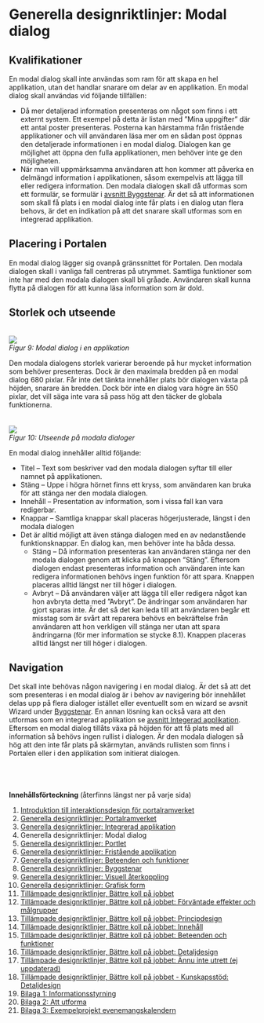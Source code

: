 # Generella designriktlinjer: Modal dialog #

## Kvalifikationer ##
En modal dialog skall inte användas som ram för att skapa en hel applikation, utan det handlar snarare om delar av en applikation. En modal dialog skall användas vid följande tillfällen:
  * Då mer detaljerad information presenteras om något som finns i ett externt system. Ett exempel på detta är listan med ”Mina uppgifter” där ett antal poster presenteras. Posterna kan härstamma från fristående applikationer och vill användaren läsa mer om en sådan post öppnas den detaljerade informationen i en modal dialog. Dialogen kan ge möjlighet att öppna den fulla applikationen, men behöver inte ge den möjligheten.
  * När man vill uppmärksamma användaren att hon kommer att påverka en delmängd information i applikationen, såsom exempelvis att lägga till eller redigera information. Den modala dialogen skall då utformas som ett formulär, se formulär i [avsnitt Byggstenar](http://code.google.com/p/oppna-program-portalramverk/wiki/GenerellaDesignriktlinjerByggstenar).
Är det så att informationen som skall få plats i en modal dialog inte får plats i en dialog utan flera behovs, är det en indikation på att det snarare skall utformas som en integrerad applikation.

## Placering i Portalen ##
En modal dialog lägger sig ovanpå gränssnittet för Portalen. Den modala dialogen skall i vanliga fall centreras på utrymmet. Samtliga funktioner som inte har med den modala dialogen skall bli gråade. Användaren skall kunna flytta på dialogen för att kunna läsa information som är dold.

## Storlek och utseende ##

<br><img src='http://lh5.ggpht.com/_mHREyZKezxI/Sp-fUfssNVI/AAAAAAAAAaM/_EpCWBzMSgk/s800/Picture%2077.jpg' />
<br><i>Figur 9: Modal dialog i en applikation</i>

Den modala dialogens storlek varierar beroende på hur mycket information som behöver presenteras. Dock är den maximala bredden på en modal dialog 680 pixlar. Får inte det tänkta innehåller plats bör dialogen växta på höjden, snarare än bredden. Dock bör inte en dialog vara högre än 550 pixlar, det vill säga inte vara så pass hög att den täcker de globala funktionerna.<br>
<br>
<br><img src='http://lh6.ggpht.com/_mHREyZKezxI/Sp-fUQopvWI/AAAAAAAAAaQ/6R9NxTrtqT4/s800/Picture%2078.jpg' />
<br><i>Figur 10: Utseende på modala dialoger</i>

En modal dialog innehåller alltid följande:<br>
<ul><li>Titel – Text som beskriver vad den modala dialogen syftar till eller namnet på applikationen.<br>
</li><li>Stäng – Uppe i högra hörnet finns ett kryss, som användaren kan bruka för att stänga ner den modala dialogen.<br>
</li><li>Innehåll – Presentation av information, som i vissa fall kan vara redigerbar.<br>
</li><li>Knappar – Samtliga knappar skall placeras högerjusterade, längst i den modala dialogen<br>
</li><li>Det är alltid möjligt att även stänga dialogen med en av nedanstående funktionsknappar. En dialog kan, men behöver inte ha båda dessa.<br>
<ul><li>Stäng – Då information presenteras kan användaren stänga ner den modala dialogen genom att klicka på knappen ”Stäng”. Eftersom dialogen endast presenteras information och användaren inte kan redigera informationen behövs ingen funktion för att spara. Knappen placeras alltid längst ner till höger i dialogen.<br>
</li><li>Avbryt – Då användaren väljer att lägga till eller redigera något kan hon avbryta detta med ”Avbryt”. De ändringar som användaren har gjort sparas inte. Är det så det kan leda till att användaren begår ett misstag som är svårt att reparera behövs en bekräftelse från användaren att hon verkligen vill stänga ner utan att spara ändringarna (för mer information se stycke 8.1). Knappen placeras alltid längst ner till höger i dialogen.</li></ul></li></ul>

<h2>Navigation</h2>
Det skall inte behövas någon navigering i en modal dialog. Är det så att det som presenteras i en modal dialog är i behov av navigering bör innehållet delas upp på flera dialoger istället eller eventuellt som en wizard se avsnit Wizard under <a href='http://code.google.com/p/oppna-program-portalramverk/wiki/GenerellaDesignriktlinjerByggstenar'>Byggstenar</a>. En annan lösning kan också vara att den utformas som en integrerad applikation se <a href='http://code.google.com/p/oppna-program-portalramverk/wiki/GenerellaDesignriktlinjerIntegreradApplikation'>avsnitt Integerad applikation</a>.<br>
Eftersom en modal dialog tillåts växa på höjden för att få plats med all information så behövs ingen rullist i dialogen. Är den modala dialogen så hög att den inte får plats på skärmytan, används rullisten som finns i Portalen eller i den applikation som initierat dialogen.<br>
<br>
<br>
<br><br>
<b>Innehållsförteckning</b> (återfinns längst ner på varje sida)<br>
<ol><li><a href='http://code.google.com/p/oppna-program-portalramverk/wiki/DesignriktlinjerAnvandargranssnitt'>Introduktion till interaktionsdesign för portalramverket</a>
</li><li><a href='http://code.google.com/p/oppna-program-portalramverk/wiki/GenerellaDesignriktlinjerPortalramverket?ts=1251969346&updated=GenerellaDesignriktlinjerPortalramverket'>Generella designriktlinjer: Portalramverket</a>
</li><li><a href='http://code.google.com/p/oppna-program-portalramverk/wiki/GenerellaDesignriktlinjerIntegreradApplikation?ts=1251969401&updated=GenerellaDesignriktlinjerIntegreradApplikation'>Generella designriktlinjer: Integrerad applikation</a>
</li><li>Generella designriktlinjer: Modal dialog<br>
</li><li><a href='http://code.google.com/p/oppna-program-portalramverk/wiki/GenerellaDesignriktlinjerPortlet?ts=1251969476&updated=GenerellaDesignriktlinjerPortlet'>Generella designriktlinjer: Portlet</a>
</li><li><a href='http://code.google.com/p/oppna-program-portalramverk/wiki/GenerellaDesignriktlinjerFristandeApplikation?ts=1251969550&updated=GenerellaDesignriktlinjerFristandeApplikation'>Generella designriktlinjer: Fristående applikation</a>
</li><li><a href='http://code.google.com/p/oppna-program-portalramverk/wiki/GenerellaDesignriktlinjerBeteendeoFunktioner?ts=1251969604&updated=GenerellaDesignriktlinjerBeteendeoFunktioner'>Generella designriktlinjer: Beteenden och funktioner</a>
</li><li><a href='http://code.google.com/p/oppna-program-portalramverk/wiki/GenerellaDesignriktlinjerByggstenar?ts=1251969727&updated=GenerellaDesignriktlinjerByggstenar'>Generella designriktlinjer: Byggstenar</a>
</li><li><a href='http://code.google.com/p/oppna-program-portalramverk/wiki/GenerellaDesignriktlinjerVisuellAterkoppling?ts=1251969771&updated=GenerellaDesignriktlinjerVisuellAterkoppling'>Generella designriktlinjer: Visuell återkoppling</a>
</li><li><a href='http://code.google.com/p/oppna-program-portalramverk/wiki/GenerellaDesignriktlinjerGrafiskForm?ts=1251969808&updated=GenerellaDesignriktlinjerGrafiskForm'>Generella designriktlinjer: Grafisk form</a>
</li><li><a href='http://code.google.com/p/oppna-program-portalramverk/wiki/TillampadeDesignriktlinjerBattreKollPaJobbet?ts=1251969900&updated=TillampadeDesignriktlinjerBattreKollPaJobbet'>Tillämpade designriktlinjer, Bättre koll på jobbet</a>
</li><li><a href='http://code.google.com/p/oppna-program-portalramverk/wiki/InteraktionsdesignForvantadeEffekter'>Tillämpade designriktlinjer, Bättre koll på jobbet: Förväntade effekter och målgrupper</a>
</li><li><a href='http://code.google.com/p/oppna-program-portalramverk/wiki/InteraktionsdesignPrincipdesign'>Tillämpade designriktlinjer, Bättre koll på jobbet: Principdesign</a>
</li><li><a href='http://code.google.com/p/oppna-program-portalramverk/wiki/InteraktionsdesignInnehall'>Tillämpade designriktlinjer, Bättre koll på jobbet: Innehåll</a>
</li><li><a href='http://code.google.com/p/oppna-program-portalramverk/wiki/InteraktionsdesignBeteendeFunktioner'>Tillämpade designriktlinjer, Bättre koll på jobbet: Beteenden och funktioner</a>
</li><li><a href='http://code.google.com/p/oppna-program-portalramverk/wiki/InteraktionsdesignDetaljdesign'>Tillämpade designriktlinjer, Bättre koll på jobbet: Detaljdesign</a>
</li><li><a href='http://code.google.com/p/oppna-program-portalramverk/wiki/AnnuInteUtrett?ts=1251892328&updated=AnnuInteUtrett'>Tillämpade designriktlinjer, Bättre koll på jobbet: Ännu inte utrett (ej uppdaterad)</a>
</li><li><a href='http://code.google.com/p/oppna-program-portalramverk/wiki/Kunskapsstod'>Tillämpade designriktlinjer, Bättre koll på jobbet - Kunskapsstöd: Detaljdesign</a>
</li><li><a href='http://code.google.com/p/oppna-program-portalramverk/wiki/GenerellaDesignriktlinjerBilaga1Informationsstyrning'>Bilaga 1: Informationsstyrning</a>
</li><li><a href='http://code.google.com/p/oppna-program-portalramverk/wiki/GenerellaDesignriktlinjerBilaga2AttUtforma'>Bilaga 2: Att utforma</a>
</li><li><a href='http://code.google.com/p/oppna-program-portalramverk/wiki/GenerellaDesignriktlinjerBilaga3ExempelProjektEvenemangskalendern'>Bilaga 3: Exempelprojekt evenemangskalendern</a>